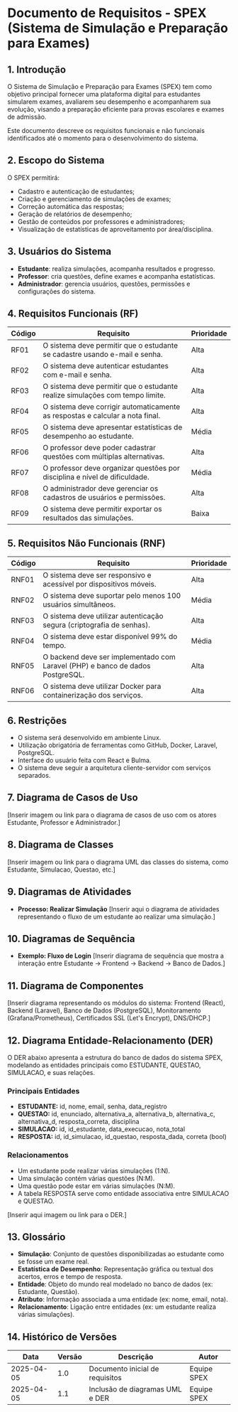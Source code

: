 # Documento de Requisitos - SPEX (Sistema de Simulação e Preparação para Exames)

## 1. Introdução

O Sistema de Simulação e Preparação para Exames (SPEX) tem como objetivo principal fornecer uma plataforma digital para estudantes simularem exames, avaliarem seu desempenho e acompanharem sua evolução, visando a preparação eficiente para provas escolares e exames de admissão.

Este documento descreve os requisitos funcionais e não funcionais identificados até o momento para o desenvolvimento do sistema.

## 2. Escopo do Sistema

O SPEX permitirá:

- Cadastro e autenticação de estudantes;
- Criação e gerenciamento de simulações de exames;
- Correção automática das respostas;
- Geração de relatórios de desempenho;
- Gestão de conteúdos por professores e administradores;
- Visualização de estatísticas de aproveitamento por área/disciplina.

## 3. Usuários do Sistema

- **Estudante**: realiza simulações, acompanha resultados e progresso.
- **Professor**: cria questões, define exames e acompanha estatísticas.
- **Administrador**: gerencia usuários, questões, permissões e configurações do sistema.

## 4. Requisitos Funcionais (RF)

| Código | Requisito | Prioridade |
|--------|-----------|------------|
| RF01 | O sistema deve permitir que o estudante se cadastre usando e-mail e senha. | Alta |
| RF02 | O sistema deve autenticar estudantes com e-mail e senha. | Alta |
| RF03 | O sistema deve permitir que o estudante realize simulações com tempo limite. | Alta |
| RF04 | O sistema deve corrigir automaticamente as respostas e calcular a nota final. | Alta |
| RF05 | O sistema deve apresentar estatísticas de desempenho ao estudante. | Média |
| RF06 | O professor deve poder cadastrar questões com múltiplas alternativas. | Alta |
| RF07 | O professor deve organizar questões por disciplina e nível de dificuldade. | Média |
| RF08 | O administrador deve gerenciar os cadastros de usuários e permissões. | Alta |
| RF09 | O sistema deve permitir exportar os resultados das simulações. | Baixa |

## 5. Requisitos Não Funcionais (RNF)

| Código | Requisito | Prioridade |
|--------|-----------|------------|
| RNF01 | O sistema deve ser responsivo e acessível por dispositivos móveis. | Alta |
| RNF02 | O sistema deve suportar pelo menos 100 usuários simultâneos. | Média |
| RNF03 | O sistema deve utilizar autenticação segura (criptografia de senhas). | Alta |
| RNF04 | O sistema deve estar disponível 99% do tempo. | Média |
| RNF05 | O backend deve ser implementado com Laravel (PHP) e banco de dados PostgreSQL. | Alta |
| RNF06 | O sistema deve utilizar Docker para containerização dos serviços. | Alta |

## 6. Restrições

- O sistema será desenvolvido em ambiente Linux.
- Utilização obrigatória de ferramentas como GitHub, Docker, Laravel, PostgreSQL.
- Interface do usuário feita com React e Bulma.
- O sistema deve seguir a arquitetura cliente-servidor com serviços separados.

## 7. Diagrama de Casos de Uso

[Inserir imagem ou link para o diagrama de casos de uso com os atores Estudante, Professor e Administrador.]

## 8. Diagrama de Classes

[Inserir imagem ou link para o diagrama UML das classes do sistema, como Estudante, Simulacao, Questao, etc.]

## 9. Diagramas de Atividades

- **Processo: Realizar Simulação**
  [Inserir aqui o diagrama de atividades representando o fluxo de um estudante ao realizar uma simulação.]

## 10. Diagramas de Sequência

- **Exemplo: Fluxo de Login**
  [Inserir diagrama de sequência que mostra a interação entre Estudante → Frontend → Backend → Banco de Dados.]

## 11. Diagrama de Componentes

[Inserir diagrama representando os módulos do sistema: Frontend (React), Backend (Laravel), Banco de Dados (PostgreSQL), Monitoramento (Grafana/Prometheus), Certificados SSL (Let's Encrypt), DNS/DHCP.]

## 12. Diagrama Entidade-Relacionamento (DER)

O DER abaixo apresenta a estrutura do banco de dados do sistema SPEX, modelando as entidades principais como ESTUDANTE, QUESTAO, SIMULACAO, e suas relações.

### Principais Entidades

- **ESTUDANTE:** id, nome, email, senha, data_registro  
- **QUESTAO:** id, enunciado, alternativa_a, alternativa_b, alternativa_c, alternativa_d, resposta_correta, disciplina  
- **SIMULACAO:** id, id_estudante, data_execucao, nota_total  
- **RESPOSTA:** id, id_simulacao, id_questao, resposta_dada, correta (bool)  

### Relacionamentos

- Um estudante pode realizar várias simulações (1:N).
- Uma simulação contém várias questões (N:M).
- Uma questão pode estar em várias simulações (N:M).
- A tabela RESPOSTA serve como entidade associativa entre SIMULACAO e QUESTAO.

[Inserir aqui imagem ou link para o DER.]

## 13. Glossário

- **Simulação**: Conjunto de questões disponibilizadas ao estudante como se fosse um exame real.  
- **Estatística de Desempenho**: Representação gráfica ou textual dos acertos, erros e tempo de resposta.  
- **Entidade**: Objeto do mundo real modelado no banco de dados (ex: Estudante, Questão).  
- **Atributo**: Informação associada a uma entidade (ex: nome, email, nota).  
- **Relacionamento**: Ligação entre entidades (ex: um estudante realiza várias simulações).

## 14. Histórico de Versões

| Data | Versão | Descrição | Autor |
|------|--------|-----------|--------|
| 2025-04-05 | 1.0 | Documento inicial de requisitos | Equipe SPEX |
| 2025-04-05 | 1.1 | Inclusão de diagramas UML e DER | Equipe SPEX |